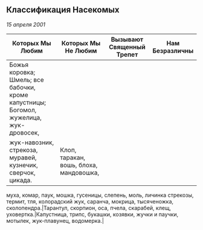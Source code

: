 ## Классификация Насекомых
_15 апреля 2001_


|Которых Мы Любим|Которых Мы Не Любим|Вызывают Священный Трепет|Нам Безразличны|
|----------------|-------------|-------------------------|---------------|
|Божья коровка; Шмель; все бабочки, кроме капустницы; Богомол, жужелица, жук-дровосек,
жук-навозник, стрекоза, муравей, кузнечик, сверчок, цикада.|Клоп, таракан, вошь, блоха, мандовошка,
муха, комар, паук, мошка, гусеницы, слепень, моль, личинка стрекозы, термит, тля,
колорадский жук, саранча, мокрица, тысяченожка, сколопендра.|Тарантул, скорпион, оса, пчела, скарабей, клещ, уховертка.|Капустница, трипс, букашки, козявки, жучки и паучки, мотылек, жук-плавунец,
водомерка.|
